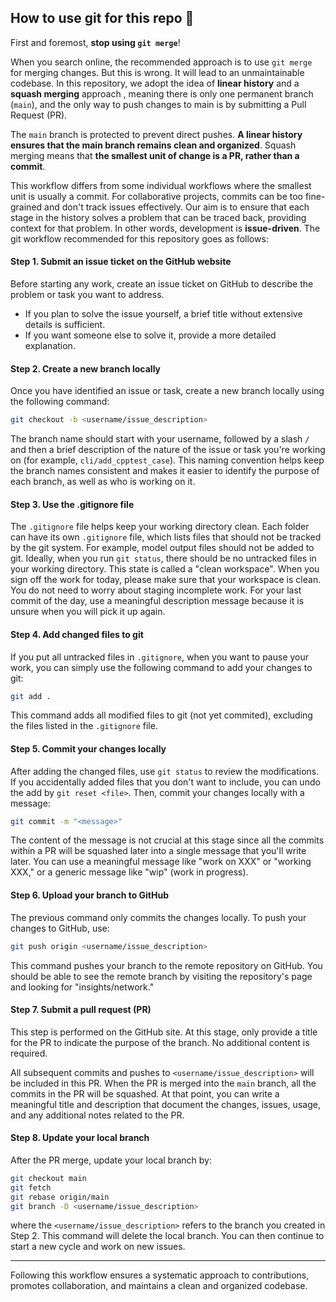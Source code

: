 ## How to use git for this repo 📌

First and foremost, **stop using `git merge`**!

When you search online, the recommended approach is to use `git merge` for merging changes. But this is wrong. It will lead to an unmaintainable codebase. In this repository, we adopt the idea of **linear history** and a **squash merging** approach , meaning there is only one permanent branch (`main`), and the only way to push changes to main is by submitting a Pull Request (PR).

The `main` branch is protected to prevent direct pushes. **A linear history ensures that the main branch remains clean and organized**. Squash merging means that **the smallest unit of change is a PR, rather than a commit**.

This workflow differs from some individual workflows where the smallest unit is usually a commit. For collaborative projects, commits can be too fine-grained and don't track issues effectively. Our aim is to ensure that each stage in the history solves a problem that can be traced back, providing context for that problem. In other words, development is **issue-driven**. The git workflow recommended for this repository goes as follows:

#### Step 1. Submit an issue ticket on the GitHub website

Before starting any work, create an issue ticket on GitHub to describe the problem or task you want to address.

- If you plan to solve the issue yourself, a brief title without extensive details is sufficient.
- If you want someone else to solve it, provide a more detailed explanation.

#### Step 2. Create a new branch locally

Once you have identified an issue or task, create a new branch locally using the following command:

```bash
git checkout -b <username/issue_description>
```

The branch name should start with your username, followed by a slash `/` and then a brief description of the nature of the issue or task you're working on (for example, `cli/add_cpptest_case`). This naming convention helps keep the branch names consistent and makes it easier to identify the purpose of each branch, as well as who is working on it.

#### Step 3. Use the .gitignore file

The `.gitignore` file helps keep your working directory clean. Each folder can have its own `.gitignore` file, which lists files that should not be tracked by the git system. For example, model output files should not be added to git. Ideally, when you run `git status`, there should be no untracked files in your working directory. This state is called a "clean workspace". When you sign off the work for today, please make sure that your workspace is clean. You do not need to worry about staging incomplete work. For your last commit of the day, use a meaningful description message because it is unsure when you will pick it up again.

#### Step 4. Add changed files to git

If you put all untracked files in `.gitignore`, when you want to pause your work, you can simply use the following command to add your changes to git:

```bash
git add .
```

This command adds all modified files to git (not yet commited), excluding the files listed in the `.gitignore` file.

#### Step 5. Commit your changes locally

After adding the changed files, use `git status` to review the modifications. If you accidentally added files that you don't want to include, you can undo the add by `git reset <file>`. Then, commit your changes locally with a message:

```bash
git commit -m "<message>"
```

The content of the message is not crucial at this stage since all the commits within a PR will be squashed later into a single message that you'll write later. You can use a meaningful message like "work on XXX" or "working XXX," or a generic message like "wip" (work in progress).

#### Step 6. Upload your branch to GitHub

The previous command only commits the changes locally. To push your changes to GitHub, use:

```bash
git push origin <username/issue_description>
```

This command pushes your branch to the remote repository on GitHub. You should be able to see the remote branch by visiting the repository's page and looking for "insights/network."

#### Step 7. Submit a pull request (PR)

This step is performed on the GitHub site. At this stage, only provide a title for the PR to indicate the purpose of the branch. No additional content is required.

All subsequent commits and pushes to `<username/issue_description>` will be included in this PR. When the PR is merged into the `main` branch, all the commits in the PR will be squashed. At that point, you can write a meaningful title and description that document the changes, issues, usage, and any additional notes related to the PR.

#### Step 8. Update your local branch

After the PR merge, update your local branch by:

```bash
git checkout main
git fetch
git rebase origin/main
git branch -D <username/issue_description>
```

where the `<username/issue_description>` refers to the branch you created in Step 2. This command will delete the local branch. You can then continue to start a new cycle and work on new issues.

---

Following this workflow ensures a systematic approach to contributions, promotes collaboration, and maintains a clean and organized codebase.
